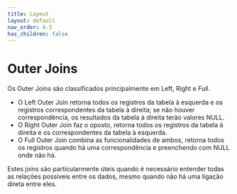 ```yaml
---
title: Layout
layout: default
nav_order: 4.3
has_children: false
---
```



# Outer Joins

Os Outer Joins são classificados principalmente em Left, Right e Full. 

- O Left Outer Join retorna todos os registros da tabela à esquerda e os registros correspondentes da tabela à direita; se não houver correspondência, os resultados da tabela à direita terão valores NULL. 
- O Right Outer Join faz o oposto, retorna todos os registros da tabela à direita e os correspondentes da tabela à esquerda. 
- O Full Outer Join combina as funcionalidades de ambos, retorna todos os registros quando há uma correspondência e preenchendo com NULL onde não há.

Estes joins são particularmente úteis quando é necessário entender todas as relações possíveis entre os dados, mesmo quando não há uma ligação direta entre eles.


<br>